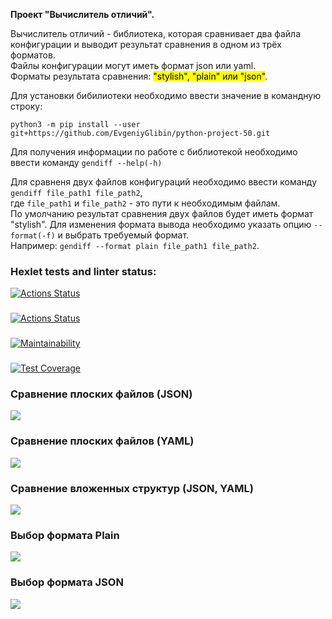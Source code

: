 <p><strong>Проект "Вычислитель отличий".</strong></p>

Вычислитель отличий - библиотека, которая сравнивает два файла конфигурации и выводит результат сравнения в одном из трёх форматов.<br>
Файлы конфигурации могут иметь формат json или yaml.<br>
Форматы результата сравнения: <mark>"stylish", "plain" или "json"</mark>.<br>

Для установки бибилиотеки необходимо ввести значение в командную строку:<br>
<p><code>python3 -m pip install --user git+https://github.com/EvgeniyGlibin/python-project-50.git</code></p>

Для получения информации по работе с библиотекой необходимо ввести команду <code>gendiff --help(-h)</code>

Для сравненя двух файлов конфигураций необходимо ввести команду <code>gendiff file_path1 file_path2</code>,<br>
где <code>file_path1</code> и <code>file_path2</code> - это пути к необходимым файлам.<br>
По умолчанию результат сравнения двух файлов будет иметь формат "stylish". Для изменения формата вывода необходимо указать опцию <code>--format(-f)</code> и выбрать требуемый формат.<br>
Например: <code>gendiff --format plain file_path1 file_path2</code>.


### Hexlet tests and linter status:
[![Actions Status](https://github.com/EvgeniyGlibin/python-project-50/workflows/hexlet-check/badge.svg)](https://github.com/EvgeniyGlibin/python-project-50/actions)
###
[![Actions Status](https://github.com/EvgeniyGlibin/python-project-50/workflows/gendiff-check/badge.svg)](https://github.com/EvgeniyGlibin/python-project-50/actions)
###
[![Maintainability](https://api.codeclimate.com/v1/badges/ae288673048b7619f3a9/maintainability)](https://codeclimate.com/github/EvgeniyGlibin/python-project-50/maintainability)

###
[![Test Coverage](https://api.codeclimate.com/v1/badges/ae288673048b7619f3a9/test_coverage)](https://codeclimate.com/github/EvgeniyGlibin/python-project-50/test_coverage)

### Сравнение плоских файлов (JSON)
<a href="https://asciinema.org/a/598716" target="_blank"><img src="https://asciinema.org/a/598716.svg" /></a>

### Сравнение плоских файлов (YAML)
<a href="https://asciinema.org/a/598717" target="_blank"><img src="https://asciinema.org/a/598717.svg" /></a>

### Сравнение вложенных структур (JSON, YAML)
<a href="https://asciinema.org/a/599806" target="_blank"><img src="https://asciinema.org/a/599806.svg" /></a>

### Выбор формата Plain
<a href="https://asciinema.org/a/600821" target="_blank"><img src="https://asciinema.org/a/600821.svg" /></a>

### Выбор формата JSON
<a href="https://asciinema.org/a/600823" target="_blank"><img src="https://asciinema.org/a/600823.svg" /></a>
